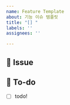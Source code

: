 ```yaml
---
name: Feature Template
about: 기능 이슈 템플릿
title: "[] "
labels: ''
assignees: ''

---
```


## 📌  Issue
<!-- 이슈에 대한 내용을 설명해주세요. -->
### 

## 📝  To-do
<!-- 해야 할 일들을 적어주세요. -->
- [ ] todo!